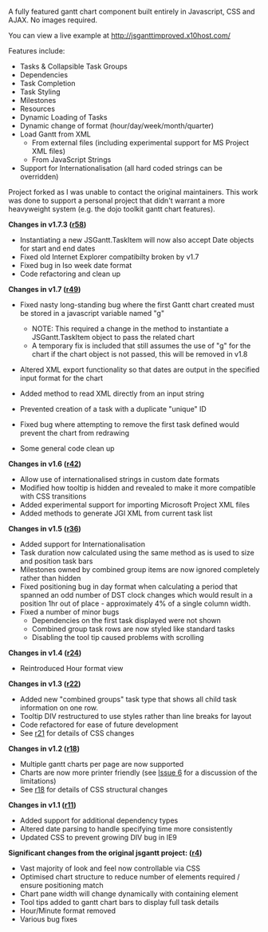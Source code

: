 A fully featured gantt chart component built entirely in Javascript, CSS and AJAX. No images required.

You can view a live example at http://jsganttimproved.x10host.com/

Features include:
  * Tasks & Collapsible Task Groups
  * Dependencies
  * Task Completion
  * Task Styling
  * Milestones
  * Resources
  * Dynamic Loading of Tasks
  * Dynamic change of format (hour/day/week/month/quarter)
  * Load Gantt from XML
    * From external files (including experimental support for MS Project XML files)
    * From JavaScript Strings
  * Support for Internationalisation (all hard coded strings can be overridden)

Project forked as I was unable to contact the original maintainers.  This work was done to support a personal project that didn't warrant a more heavyweight system (e.g. the dojo toolkit gantt chart features).

**Changes in v1.7.3 ([r58](https://code.google.com/p/jsgantt-improved/source/detail?r=58))**
  * Instantiating a new JSGantt.TaskItem will now also accept Date objects for start and end dates
  * Fixed old Internet Explorer compatibilty broken by v1.7
  * Fixed bug in Iso week date format
  * Code refactoring and clean up

**Changes in v1.7 ([r49](https://code.google.com/p/jsgantt-improved/source/detail?r=49))**
  * Fixed nasty long-standing bug where the first Gantt chart created must be stored in a javascript variable named "g"
    * NOTE: This required a change in the method to instantiate a JSGantt.TaskItem object to pass the related chart
    * A temporary fix is included that still assumes the use of "g" for the chart if the chart object is not passed, this will be removed in v1.8

  * Altered XML export functionality so that dates are output in the specified input format for the chart
  * Added method to read XML directly from an input string
  * Prevented creation of a task with a duplicate "unique" ID
  * Fixed bug where attempting to remove the first task defined would prevent the chart from redrawing
  * Some general code clean up

**Changes in v1.6 ([r42](https://code.google.com/p/jsgantt-improved/source/detail?r=42))**
  * Allow use of internationalised strings in custom date formats
  * Modified how tooltip is hidden and revealed to make it more compatible with CSS transitions
  * Added experimental support for importing Microsoft Project XML files
  * Added methods to generate JGI XML from current task list

**Changes in v1.5 ([r36](https://code.google.com/p/jsgantt-improved/source/detail?r=36))**
  * Added support for Internationalisation
  * Task duration now calculated using the same method as is used to size and position task bars
  * Milestones owned by combined group items are now ignored completely rather than hidden
  * Fixed positioning bug in day format when calculating a period that spanned an odd number of DST clock changes which would result in a position 1hr out of place - approximately 4% of a single column width.
  * Fixed a number of minor bugs
    * Dependencies on the first task displayed were not shown
    * Combined group task rows are now styled like standard tasks
    * Disabling the tool tip caused problems with scrolling

**Changes in v1.4 ([r24](https://code.google.com/p/jsgantt-improved/source/detail?r=24))**
  * Reintroduced Hour format view

**Changes in v1.3 ([r22](https://code.google.com/p/jsgantt-improved/source/detail?r=22))**
  * Added new "combined groups" task type that shows all child task information on one row.
  * Tooltip DIV restructured to use styles rather than line breaks for layout
  * Code refactored for ease of future development
  * See [r21](https://code.google.com/p/jsgantt-improved/source/detail?r=21) for details of CSS changes

**Changes in v1.2 ([r18](https://code.google.com/p/jsgantt-improved/source/detail?r=18))**
  * Multiple gantt charts per page are now supported
  * Charts are now more printer friendly (see [Issue 6](https://code.google.com/p/jsgantt-improved/issues/detail?id=6) for a discussion of the limitations)
  * See [r18](https://code.google.com/p/jsgantt-improved/source/detail?r=18) for details of CSS structural changes

**Changes in v1.1 ([r11](https://code.google.com/p/jsgantt-improved/source/detail?r=11))**
  * Added support for additional dependency types
  * Altered date parsing to handle specifying time more consistently
  * Updated CSS to prevent growing DIV bug in IE9

**Significant changes from the original jsgantt project: ([r4](https://code.google.com/p/jsgantt-improved/source/detail?r=4))**
  * Vast majority of look and feel now controllable via CSS
  * Optimised chart structure to reduce number of elements required / ensure positioning match
  * Chart pane width will change dynamically with containing element
  * Tool tips added to gantt chart bars to display full task details
  * Hour/Minute format removed
  * Various bug fixes